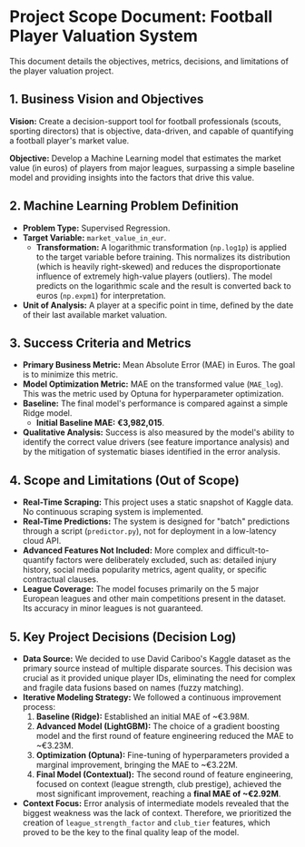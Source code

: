# Project Scope Document: Football Player Valuation System

This document details the objectives, metrics, decisions, and limitations of the player valuation project.

## 1. Business Vision and Objectives

**Vision:** Create a decision-support tool for football professionals (scouts, sporting directors) that is objective, data-driven, and capable of quantifying a football player's market value.

**Objective:** Develop a Machine Learning model that estimates the market value (in euros) of players from major leagues, surpassing a simple baseline model and providing insights into the factors that drive this value.

## 2. Machine Learning Problem Definition

*   **Problem Type:** Supervised Regression.
*   **Target Variable:** `market_value_in_eur`.
    *   **Transformation:** A logarithmic transformation (`np.log1p`) is applied to the target variable before training. This normalizes its distribution (which is heavily right-skewed) and reduces the disproportionate influence of extremely high-value players (outliers). The model predicts on the logarithmic scale and the result is converted back to euros (`np.expm1`) for interpretation.
*   **Unit of Analysis:** A player at a specific point in time, defined by the date of their last available market valuation.

## 3. Success Criteria and Metrics

*   **Primary Business Metric:** Mean Absolute Error (MAE) in Euros. The goal is to minimize this metric.
*   **Model Optimization Metric:** MAE on the transformed value (`MAE_log`). This was the metric used by Optuna for hyperparameter optimization.
*   **Baseline:** The final model's performance is compared against a simple Ridge model.
    *   **Initial Baseline MAE:** **€3,982,015**.
*   **Qualitative Analysis:** Success is also measured by the model's ability to identify the correct value drivers (see feature importance analysis) and by the mitigation of systematic biases identified in the error analysis.

## 4. Scope and Limitations (Out of Scope)

*   **Real-Time Scraping:** This project uses a static snapshot of Kaggle data. No continuous scraping system is implemented.
*   **Real-Time Predictions:** The system is designed for "batch" predictions through a script (`predictor.py`), not for deployment in a low-latency cloud API.
*   **Advanced Features Not Included:** More complex and difficult-to-quantify factors were deliberately excluded, such as: detailed injury history, social media popularity metrics, agent quality, or specific contractual clauses.
*   **League Coverage:** The model focuses primarily on the 5 major European leagues and other main competitions present in the dataset. Its accuracy in minor leagues is not guaranteed.

## 5. Key Project Decisions (Decision Log)

*   **Data Source:** We decided to use David Cariboo's Kaggle dataset as the primary source instead of multiple disparate sources. This decision was crucial as it provided unique player IDs, eliminating the need for complex and fragile data fusions based on names (fuzzy matching).
*   **Iterative Modeling Strategy:** We followed a continuous improvement process:
    1.  **Baseline (Ridge):** Established an initial MAE of ~€3.98M.
    2.  **Advanced Model (LightGBM):** The choice of a gradient boosting model and the first round of feature engineering reduced the MAE to ~€3.23M.
    3.  **Optimization (Optuna):** Fine-tuning of hyperparameters provided a marginal improvement, bringing the MAE to ~€3.22M.
    4.  **Final Model (Contextual):** The second round of feature engineering, focused on context (league strength, club prestige), achieved the most significant improvement, reaching a **final MAE of ~€2.92M**.
*   **Context Focus:** Error analysis of intermediate models revealed that the biggest weakness was the lack of context. Therefore, we prioritized the creation of `league_strength_factor` and `club_tier` features, which proved to be the key to the final quality leap of the model.